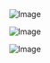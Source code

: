 <div align="center"<

![Image](https://github.com/user-attachments/assets/8801d49f-0751-4ba1-9bd6-835fda0d9bb8)

![Image](https://github.com/user-attachments/assets/e372ef42-fb91-4a5d-8ebb-6e254bb151de)

![Image](https://github.com/user-attachments/assets/78013fc4-9587-4853-b486-07352b1596d3)
